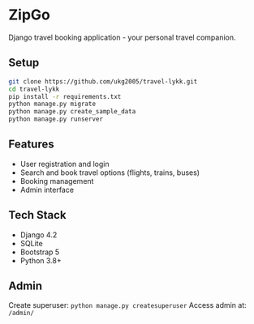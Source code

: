 # ZipGo

Django travel booking application - your personal travel companion.

## Setup

```bash
git clone https://github.com/ukg2005/travel-lykk.git
cd travel-lykk
pip install -r requirements.txt
python manage.py migrate
python manage.py create_sample_data
python manage.py runserver
```

## Features

- User registration and login
- Search and book travel options (flights, trains, buses)
- Booking management
- Admin interface

## Tech Stack

- Django 4.2
- SQLite
- Bootstrap 5
- Python 3.8+

## Admin

Create superuser: `python manage.py createsuperuser`
Access admin at: `/admin/`
